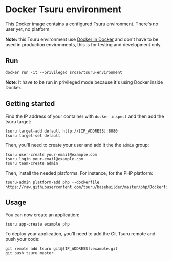 # Docker Tsuru environment

This Docker image contains a configured Tsuru environment.
There's no user yet, no platform.

**Note:** this Tsuru environment use [Docker in Docker](https://github.com/jpetazzo/dind) and don't have to be used in production environments, this is for testing and development only.

## Run

```
docker run -it --privileged sroze/tsuru-environment
```

**Note**: It have to be run in privileged mode because it's using Docker inside Docker.

## Getting started

Find the IP address of your container with `docker inspect` and then add the tsuru target:
```
tsuru target-add default http://[IP_ADDRESS]:8080
tsuru target-set default
```

Then, you'll need to create your user and add it the the `admin` group:
```
tsuru user-create your-email@example.com
tsuru login your-email@example.com
tsuru team-create admin
```

Then, install the needed platforms. For instance, for the PHP platform:
```
tsuru-admin platform-add php --dockerfile https://raw.githubusercontent.com/tsuru/basebuilder/master/php/Dockerfile
```

## Usage

You can now create an application:
```
tsuru app-create example php
```

To deploy your application, you'll need to add the Git Tsuru remote and push your code:
```
git remote add tsuru git@[IP_ADDRESS]:example.git
git push tsuru master
```

